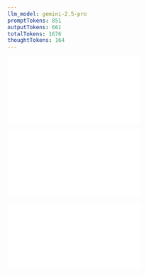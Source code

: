```yaml
---
llm_model: gemini-2.5-pro
promptTokens: 851
outputTokens: 661
totalTokens: 1676
thoughtTokens: 164
---
```


![@](steps/prompt.15e720be.md)

![@](steps/file.c2b81c2b.md)

![@](steps/response.ef95c546.md)